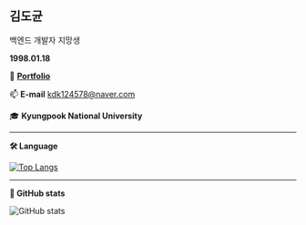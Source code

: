 ## 김도균

백엔드 개발자 지망생

**1998.01.18**

👀 [**Portfolio**](https://github.com/dogyun-k/Portpolio-Dogyun)

📫 **E-mail** kdk124578@naver.com

🎓 **Kyungpook National University** 



--------------------------
**🛠️ Language**

[![Top Langs](https://github-readme-stats.vercel.app/api/top-langs/?username=dogyun-k&layout=compact)](https://github.com/anuraghazra/github-readme-stats)

--------------------------
**🏅 GitHub stats**

![GitHub stats](https://github-readme-stats.vercel.app/api?username=dogyun-k&show_icons=true&theme=vue-dark)



<!---
dogyun-k/dogyun-k is a ✨ special ✨ repository because its `README.md` (this file) appears on your GitHub profile.
You can click the Preview link to take a look at your changes.
--->
